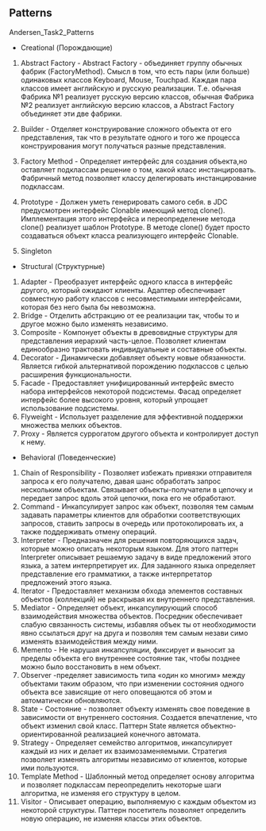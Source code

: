 ## Patterns
Andersen_Task2_Patterns

* Creational (Порождающие)
1. Abstract Factory - Abstract Factory - объединяет группу обычных фабрик (FactoryMethod).
                       Смысл в том, что есть пары (или больше) одинаковых классов
                       Keyboard, Mouse, Touchpad. Каждая пара классов имеет английскую
                       и русскую реализации. Т.е. обычная Фабрика №1 реализует русскую
                       версию классов, обычная Фабрика №2 реализует английскую версию
                       классов, а Abstract Factory объединяет эти две фабрики.
2. Builder - Отделяет конструирование сложного объекта от его представления, так что
             в результате одного и того же процесса конструирования могут получаться
             разные представления.
3. Factory Method - Определяет интерфейс для создания объекта,но оставляет подклассам решение
                    о том, какой класс инстанцировать. Фабричный метод позволяет классу делегировать
                    инстанцирование подклассам.                     
4. Prototype - Должен уметь генерировать самого себя.
               в JDC предусмотрен интерфейс Clonable имеющий метод clone(). 
               Имплементация этого интерфейса и переопределение метода clone() реализует
               шаблон Prototype. В методе clone() будет просто создаваться объект класса
               реализующего интерфейс Clonable. 

5. Singleton

* Structural (Структурные)
1. Adapter - Преобразует интерфейс одного класса в интерфейс другого,
              который ожидают клиенты. Адаптер обеспечивает совместную
              работу классов с несовместимыми интерфейсами, которая без
              него была бы невозможна.
2. Bridge - Отделить абстракцию от ее реализации так, чтобы
            то и другое можно было изменять независимо.
3. Composite - Компонует объекты в древовидные структуры для представления
               иерархий часть-целое. Позволяет клиентам единообразно трактовать
               индивидуальные и составные объекты.
4. Decorator - Динамически добавляет объекту новые обязанности. Является
               гибкой альтернативой порождению подклассов с целью расширения
               функциональности.
5. Facade - Предоставляет унифицированный интерфейс вместо набора интерфейсов
            некоторой подсистемы. Фасад определяет интерфейс более высокого
            уровня, который упрощает использование подсистемы.
6. Flyweight - Использует разделение для эффективной поддержки множества мелких
              объектов.
7. Proxy - Является суррогатом другого объекта и контролирует доступ к нему.

* Behavioral (Поведенческие)
1. Chain of Responsibility - Позволяет избежать привязки отправителя запроса к его получателю,
                             давая шанс обработать запрос нескольким объектам. Связывает
                             объекты-получатели в цепочку и передает запрос вдоль этой цепочки,
                             пока его не обработают.
2. Command - Инкапсулирует запрос как объект, позволяя тем самым задавать
             параметры клиентов для обработки соответствующих запросов,
             ставить запросы в очередь или протоколировать их, а также
             поддерживать отмену операций.
3. Interpreter - Предназначен для решения повторяющихся задач, которые можно
                 описать некоторым  языком. Для этого паттерн Interpreter
                 описывает решаемую задачу в виде предложений этого языка,
                 а затем интерпретирует их. Для заданного языка определяет
                 представление его грамматики, а также интерпретатор предложений
                 этого языка.
4. Iterator - Предоставляет механизм обхода элементов составных объектов
              (коллекций) не раскрывая их внутреннего представления.
4. Mediator - Определяет объект, инкапсулирующий способ взаимодействия множества
              объектов. Посредник обеспечивает слабую связанность системы,
              избавляя объек ты от необходимости явно ссылаться друг на друга
              и позволяя тем самым незави симо изменять взаимодействия между ними.
5. Memento - Не нарушая инкапсуляции, фиксирует и выносит за пределы объекта
             его внутреннее состояние так, чтобы позднее можно было
             восстановить в нем объект.
6. Observer -пределяет зависимость типа «один ко многим» между объектами
             таким образом, что при изменении состояния одного объекта все
             зависящие от него оповещаются об этом и автоматически обновляются.
7. State - Состояние - позволяет объекту изменять свое поведение в
           зависимости от внутреннего состояния. Создается впечатление,
           что объект изменил свой класс. Паттерн State является
           объектно-ориентированной реализацией конечного автомата.
8. Strategy - Определяет семейство алгоритмов, инкапсулирует каждый из них и
              делает их взаимозаменяемыми. Стратегия позволяет изменять
              алгоритмы независимо от клиентов, которые ими пользуются.
9. Template Method - Шаблонный метод определяет основу алгоритма и позволяет подклассам
                     переопределить некоторые шаги алгоритма, не изменяя его структуру
                     в целом.
10. Visitor - Описывает операцию, выполняемую с каждым объектом из некоторой
              структуры. Паттерн посетитель позволяет определить новую операцию,
              не изменяя классы этих объектов.


